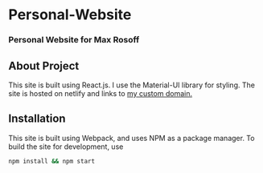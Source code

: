 # Personal-Website

### Personal Website for Max Rosoff

## About Project

This site is built using React.js. I use the Material-UI library for styling. The site is hosted on netlify and 
links to [my custom domain.](maxrosoff.com)

## Installation

This site is built using Webpack, and uses NPM as a package manager. To build the site for development, use 

```bash
npm install && npm start
```
